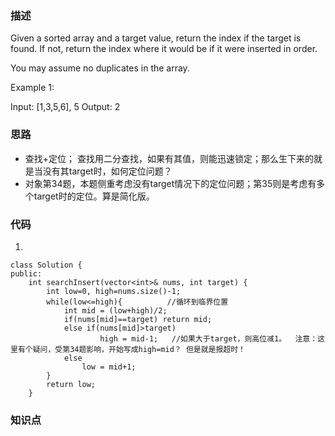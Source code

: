 ### 描述

Given a sorted array and a target value, return the index if the target is found. If not, return the index where it would be if it were inserted in order.

You may assume no duplicates in the array.

Example 1:

Input: [1,3,5,6], 5
Output: 2


### 思路
* 查找+定位； 查找用二分查找，如果有其值，则能迅速锁定；那么生下来的就是当没有其target时，如何定位问题？
* 对象第34题，本题侧重考虑没有target情况下的定位问题；第35则是考虑有多个target时的定位。算是简化版。


### 代码

1.
```
class Solution {
public:
    int searchInsert(vector<int>& nums, int target) {
        int low=0, high=nums.size()-1;
        while(low<=high){          //循环到临界位置  
            int mid = (low+high)/2;
            if(nums[mid]==target) return mid;
            else if(nums[mid]>target)
                    high = mid-1;   //如果大于target，则高位减1。  注意：这里有个疑问，受第34题影响，开始写成high=mid？ 但是就是报超时！
            else
                low = mid+1;             
        }
        return low;   
    }
``` 


### 知识点
